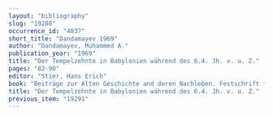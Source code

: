 ```yaml
---
layout: "bibliography"
slug: "19288"
occurrence_id: "4837"
short_title: "Dandamayev 1969"
author: "Dandamayev, Muhammed A."
publication_year: "1969"
title: "Der Tempelzehnte in Babylonien während des 6.­4. Jh. v. u. Z."
pages: "82-90"
editor: "Stier, Hans Erich"
book: "Beiträge zur Alten Geschichte and deren Nachleben. Festschrift für Franz Alheim zum 6. 10. 1968. 1. Band (Berlin)"
title: "Der Tempelzehnte in Babylonien während des 6.­4. Jh. v. u. Z."
previous_item: "19291"
---
```

